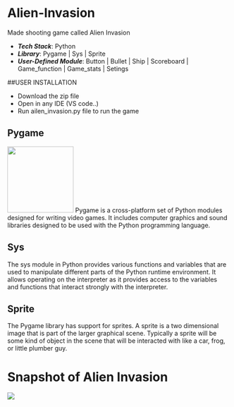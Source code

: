 # Alien-Invasion
Made shooting game called Alien Invasion 
- ***Tech Stack***: Python
- ***Library***: Pygame | Sys | Sprite
- ***User-Defined Module***: Button | Bullet | Ship | Scoreboard | Game_function | Game_stats | Setings

##USER INSTALLATION
- Download the zip file
- Open in any IDE (VS code..)
- Run ailen_invasion.py file to run the game

## Pygame
<img src="https://www.pygame.org/ftp/pygame-head-party.png" height = 150, widht= 150>
Pygame is a cross-platform set of Python modules designed for writing video games. It includes computer graphics and sound libraries designed to be used with the Python programming language.

## Sys
The sys module in Python provides various functions and variables that are used to manipulate different parts of the Python runtime environment. It allows operating on the interpreter as it provides access to the variables and functions that interact strongly with the interpreter.

## Sprite
The Pygame library has support for sprites. A sprite is a two dimensional image that is part of the larger graphical scene. Typically a sprite will be some kind of object in the scene that will be interacted with like a car, frog, or little plumber guy.

# Snapshot of Alien Invasion
<img src = "https://raw.githubusercontent.com/tanmaypradhan4112/Alien-Invasion/main/img/alien_invasion.png">

